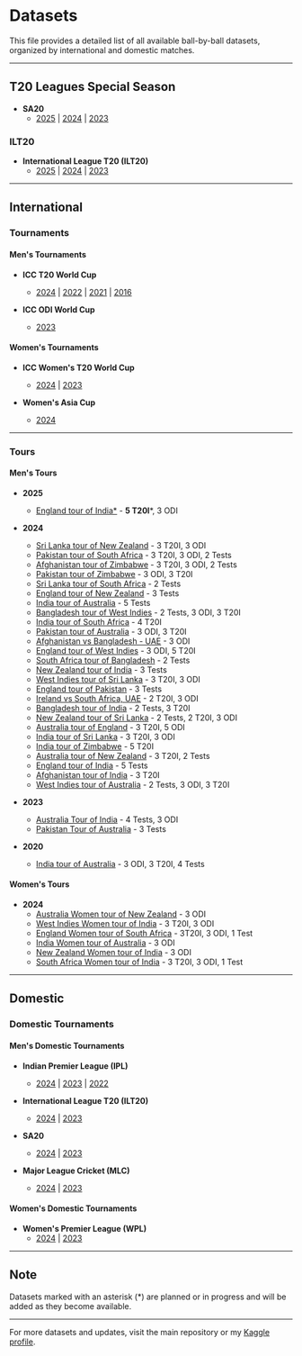 # Datasets

This file provides a detailed list of all available ball-by-ball datasets, organized by international and domestic matches.

---

## T20 Leagues Special Season

- **SA20**
  - [2025](Domestic/Men's/SA20/2025) | [2024](Domestic/Men's/SA20/2024) | [2023](Domestic/Men's/SA20/2023)

### ILT20

- **International League T20 (ILT20)**
  - [2025](Domestic/Men's/ILT20/2025) | [2024](Domestic/Men's/ILT20/2024) | [2023](Domestic/Men's/ILT20/2023)

---

## International

### Tournaments

#### Men's Tournaments

- **ICC T20 World Cup**
  - [2024](International/Men's/Tournaments/T20_WC/2024) | [2022](International/Men's/Tournaments/T20_WC/2022) | [2021](International/Men's/Tournaments/T20_WC/2021) | [2016](International/Men's/Tournaments/T20_WC/2016)

- **ICC ODI World Cup**
  - [2023](International/Men's/Tournaments/ODI_WC/2023)

#### Women's Tournaments

- **ICC Women's T20 World Cup**
  - [2024](International/Women's/WT20%20WC/2024) | [2023](International/Women's/WT20%20WC/2023)
  
- **Women's Asia Cup**
  - [2024](International/Women's/W%20Asia%20Cup/2024)

---

### Tours

#### Men's Tours

- **2025**
  - [England tour of India*](International/Men's/Tours/2025/eng_ind_2025) - **5 T20I***, 3 ODI
- **2024**
  - [Sri Lanka tour of New Zealand](International/Men's/Tours/2024/sl_nz_2024) - 3 T20I, 3 ODI
  - [Pakistan tour of South Africa](International/Men's/Tours/2024/pak_rsa_2024) - 3 T20I, 3 ODI, 2 Tests
  - [Afghanistan tour of Zimbabwe](International/Men's/Tours/2024/afg_zim_2024) - 3 T20I, 3 ODI, 2 Tests
  - [Pakistan tour of Zimbabwe](International/Men's/Tours/2024/pak_zim_2024) - 3 ODI, 3 T20I
  - [Sri Lanka tour of South Africa](International/Men's/Tours/2024/sl_rsa_2024) - 2 Tests
  - [England tour of New Zealand](International/Men's/Tours/2024/eng_nz_2024) - 3 Tests
  - [India tour of Australia](International/Men's/Tours/2024/ind_aus_2024) - 5 Tests
  - [Bangladesh tour of West Indies](International/Men's/Tours/2024/ban_wi_2024) - 2 Tests, 3 ODI, 3 T20I
  - [India tour of South Africa](International/Men's/Tours/2024/ind_sa_2024) - 4 T20I
  - [Pakistan tour of Australia](International/Men's/Tours/2024/pak_aus_2024) - 3 ODI, 3 T20I
  - [Afghanistan vs Bangladesh - UAE](International/Men's/Tours/2024/afg_ban_2024) - 3 ODI
  - [England tour of West Indies](International/Men's/Tours/2024/eng_wi_2024) - 3 ODI, 5 T20I
  - [South Africa tour of Bangladesh](International/Men's/Tours/2024/rsa_ban_2024) - 2 Tests
  - [New Zealand tour of India](International/Men's/Tours/2024/nz_ind_2024) - 3 Tests
  - [West Indies tour of Sri Lanka](International/Men's/Tours/2024/wi_sl_2024) - 3 T20I, 3 ODI
  - [England tour of Pakistan](International/Men's/Tours/2024/eng_pak_2024) - 3 Tests
  - [Ireland vs South Africa, UAE](International/Men's/Tours/2024/ire_rsa_2024) - 2 T20I, 3 ODI
  - [Bangladesh tour of India](International/Men's/Tours/2024/ban_ind_2024) - 2 Tests, 3 T20I
  - [New Zealand tour of Sri Lanka](International/Men's/Tours/2024/nz_sl_2024) - 2 Tests, 2 T20I, 3 ODI
  - [Australia tour of England](International/Men's/Tours/2024/aus_eng_2024) - 3 T20I, 5 ODI
  - [India tour of Sri Lanka](International/Men's/Tours/2024/ind_sl_2024) - 3 T20I, 3 ODI
  - [India tour of Zimbabwe](International/Men's/Tours/2024/ind_zim_2024) - 5 T20I
  - [Australia tour of New Zealand](International/Men's/Tours/2024/aus_nz_2024) - 3 T20I, 2 Tests
  - [England tour of India](International/Men's/Tours/2024/eng_ind_2024) - 5 Tests
  - [Afghanistan tour of India](International/Men's/Tours/2024/afg_ind_2024) - 3 T20I
  - [West Indies tour of Australia](International/Men's/Tours/2024/wi_aus_2024) - 2 Tests, 3 ODI, 3 T20I

- **2023**
  - [Australia Tour of India](International/Men's/Tours/2023/aus_ind_2023) - 4 Tests, 3 ODI
  - [Pakistan Tour of Australia](International/Men's/Tours/2023/pak_aus_2023) - 3 Tests

- **2020**
  - [India tour of Australia](International/Men's/Tours/2020/ind_aus_2020) - 3 ODI, 3 T20I, 4 Tests

#### Women's Tours

- **2024**
  - [Australia Women tour of New Zealand](International/Women's/Tours/2024/ausw_nzw_2024) - 3 ODI
  - [West Indies Women tour of India](International/Women's/Tours/2024/wiw_indw_2024) - 3 T20I, 3 ODI
  - [England Women tour of South Africa](International/Women's/Tours/2024/engw_rsaw_2024) - 3T20I, 3 ODI, 1 Test
  - [India Women tour of Australia](International/Women's/Tours/2024/indw_ausw_2024) - 3 ODI
  - [New Zealand Women tour of India](International/Women's/Tours/2024/nzw_indw_2024) - 3 ODI
  - [South Africa Women tour of India](International/Women's/2024/saw_indw_2024) - 3 T20I, 3 ODI, 1 Test

---

## Domestic

### Domestic Tournaments

#### Men's Domestic Tournaments

- **Indian Premier League (IPL)**
  - [2024](Domestic/Men's/IPL/2024) | [2023](Domestic/Men's/IPL/2023) | [2022](Domestic/Men's/IPL/2022)

- **International League T20 (ILT20)**
  - [2024](Domestic/Men's/ILT20/2024) | [2023](Domestic/Men's/ILT20/2023)

- **SA20**
  - [2024](Domestic/Men's/SA20/2024) | [2023](Domestic/Men's/SA20/2023)

- **Major League Cricket (MLC)**
  - [2024](Domestic/Men's/MLC/2024) | [2023](Domestic/Men's/MLC/2023)

#### Women's Domestic Tournaments

- **Women's Premier League (WPL)**
  - [2024](Domestic/Women's/WPL/2024) | [2023](Domestic/Women's/WPL/2023)

---

## Note

Datasets marked with an asterisk (*) are planned or in progress and will be added as they become available.

---

For more datasets and updates, visit the main repository or my [Kaggle profile](https://www.kaggle.com/sahiltailor).
